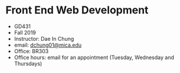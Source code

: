 # Front End Web Development

- GD431
- Fall 2019
- Instructor: Dae In Chung
- email: [dchung01@mica.edu](mailto:dchung01@mica.edu)
- Office: BR303
- Office hours: email for an appointment (Tuesday, Wednesday and Thursdays)



